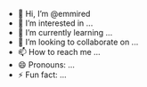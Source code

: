 - 👋 Hi, I’m @emmired
- 👀 I’m interested in ...
- 🌱 I’m currently learning ...
- 💞️ I’m looking to collaborate on ...
- 📫 How to reach me ...
- 😄 Pronouns: ...
- ⚡ Fun fact: ...

<!---
emmired/emmired is a ✨ special ✨ repository because its `README.md` (this file) appears on your GitHub profile.
You can click the Preview link to take a look at your changes.
--->

